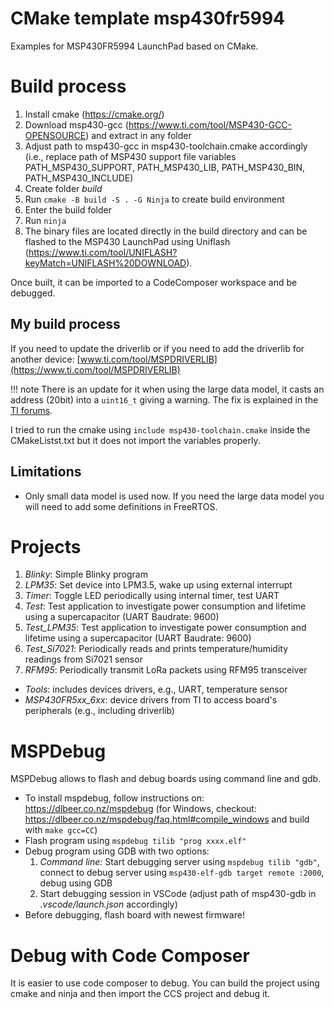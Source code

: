 # CMake template msp430fr5994

Examples for MSP430FR5994 LaunchPad based on CMake.

# Build process

1. Install cmake (https://cmake.org/)
1. Download msp430-gcc (https://www.ti.com/tool/MSP430-GCC-OPENSOURCE) and extract in any folder
1. Adjust path to msp430-gcc in msp430-toolchain.cmake accordingly (i.e., replace path of MSP430 support file variables PATH_MSP430_SUPPORT, PATH_MSP430_LIB, PATH_MSP430_BIN, PATH_MSP430_INCLUDE)
1. Create folder *build*
1. Run `cmake -B build -S . -G Ninja` to create build environment
1. Enter the build folder
1. Run `ninja`
1. The binary files are located directly in the build directory and can be flashed to the MSP430 LaunchPad using Uniflash (https://www.ti.com/tool/UNIFLASH?keyMatch=UNIFLASH%20DOWNLOAD).

Once built, it can be imported to a CodeComposer workspace and be debugged.

## My build process

If you need to update the driverlib or if you need to add the driverlib for another device: [www.ti.com/tool/MSPDRIVERLIB](https://www.ti.com/tool/MSPDRIVERLIB)

!!! note
    There is an update for it when using the large data model, it casts an address (20bit) into a `uint16_t` giving a warning. The fix is explained in the [TI forums](https://e2e.ti.com/support/microcontrollers/msp-low-power-microcontrollers-group/msp430/f/msp-low-power-microcontroller-forum/480207/hw_regaccess-h-in-mspware-2-40-00-37-generates-cast-to-pointer-from-integer-of-different-size-warnings-when-compiled-with-gcc_msp430_4-9-14r1_364).

I tried to run the cmake using `include msp430-toolchain.cmake` inside the CMakeListst.txt but it does not import the variables properly.

## Limitations

- Only small data model is used now. If you need the large data model you will need to add some definitions in FreeRTOS.

# Projects

1) *Blinky*: Simple Blinky program
2) *LPM35*: Set device into LPM3.5, wake up using external interrupt
3) *Timer*: Toggle LED periodically using internal timer, test UART
4) *Test*: Test application to investigate power consumption and lifetime using a supercapacitor (UART Baudrate: 9600)
5) *Test_LPM35*: Test application to investigate power consumption and lifetime using a supercapacitor (UART Baudrate: 9600)
6) *Test_Si7021*: Periodically reads and prints temperature/humidity readings from Si7021 sensor
7) *RFM95*: Periodically transmit LoRa packets using RFM95 transceiver

- *Tools*: includes devices drivers, e.g., UART, temperature sensor
- *MSP430FR5xx_6xx*: device drivers from TI to access board's peripherals (e.g., including driverlib)

# MSPDebug

MSPDebug allows to flash and debug boards using command line and gdb.
- To install mspdebug, follow instructions on: https://dlbeer.co.nz/mspdebug (for Windows, checkout: https://dlbeer.co.nz/mspdebug/faq.html#compile_windows and build with `make gcc=CC`)
- Flash program using `mspdebug tilib "prog xxxx.elf"`
- Debug program using GDB with two options:
    1) *Command line:* Start debugging server using  `mspdebug tilib "gdb"`, connect to debug server using `msp430-elf-gdb target remote :2000`, debug using GDB
    2) Start debugging session in VSCode (adjust path of msp430-gdb in *.vscode/launch.json* accordingly)
- Before debugging, flash board with newest firmware!

# Debug with Code Composer

It is easier to use code composer to debug. You can build the project using cmake and ninja and then import the CCS project and debug it.
